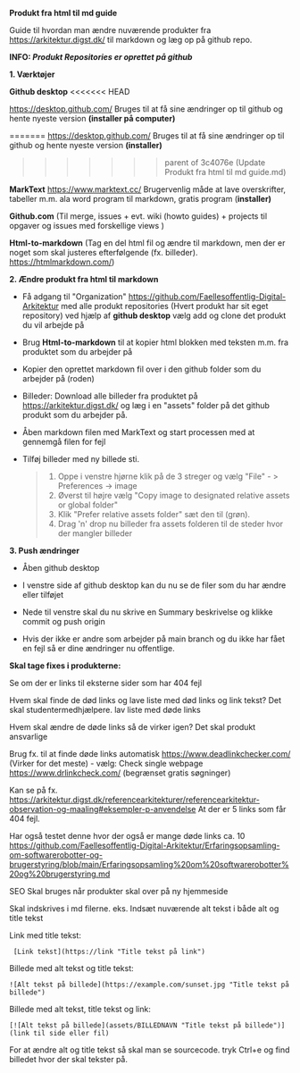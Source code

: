 **Produkt fra html til md guide**

Guide til hvordan man ændre nuværende produkter fra
[<u>https://arkitektur.digst.dk/</u>](https://arkitektur.digst.dk/) til
markdown og læg op på github repo.  

**INFO: *Produkt Repositories er oprettet på github***

**1. Værktøjer**

**Github desktop**
<<<<<<< HEAD

[<u>https://desktop.github.com/</u>](https://desktop.github.com/) Bruges
til at få sine ændringer op til github og hente nyeste version
**(installer på computer)**

=======
[<u>https://desktop.github.com/</u>](https://desktop.github.com/) Bruges
til at få sine ændringer op til github og hente nyeste version
**(installer)**
>>>>>>> parent of 3c4076e (Update Produkt fra html til md guide.md)

**MarkText** [<u>https://www.marktext.cc/</u>](https://www.marktext.cc/)
Brugervenlig måde at lave overskrifter, tabeller m.m. ala word program
til markdown, gratis program (**installer)**

**Github.com** (Til merge, issues + evt. wiki (howto guides) + projects
til opgaver og issues med forskellige views )

**Html-to-markdown** (Tag en del html fil og ændre til markdown, men der
er noget som skal justeres efterfølgende (fx. billeder).
[<u>https://htmlmarkdown.com/</u>](https://htmlmarkdown.com/))

**2. Ændre produkt fra html til markdown**

- Få adgang til "Organization" https://github.com/Faellesoffentlig-Digital-Arkitektur
  med alle produkt repositories (Hvert produkt har sit eget
  repository) ved hjælp af **github desktop** vælg add og clone det
  produkt du vil arbejde på

- Brug **Html-to-markdown** til at kopier html blokken med teksten m.m. fra produktet som du arbejder på

- Kopier den oprettet markdown fil over i den github folder som du arbejder på (roden)

- Billeder: Download alle billeder fra produktet på https://arkitektur.digst.dk/
  og læg i en "assets" folder på det github produkt som du arbejder på.

- Åben markdown filen med MarkText og start processen med at gennemgå filen for fejl

- Tilføj billeder med ny billede sti.  
  
  > 1. Oppe i venstre hjørne klik på de 3 streger og vælg "File" - \>
  >    Preferences -\> image  
  > 2. Øverst til højre vælg "Copy image to designated relative assets or global folder"
  > 3. Klik "Prefer relative assets folder" sæt den til (grøn).  
  > 4. Drag 'n' drop nu billeder fra assets folderen til de steder hvor
  >    der mangler billeder

**3. Push ændringer**

- Åben github desktop

- I venstre side af github desktop kan du nu se de filer som du har ændre eller tilføjet

- Nede til venstre skal du nu skrive en Summary beskrivelse og klikke commit og push origin

- Hvis der ikke er andre som arbejder på main branch og du ikke har fået en fejl så er dine ændringer nu offentlige.

**Skal tage fixes i produkterne:**

Se om der er links til eksterne sider som har 404 fejl

Hvem skal finde de død links og lave liste med død links og link tekst?
Det skal studentermedhjælpere. lav liste med døde links

Hvem skal ændre de døde links så de virker igen?
Det skal produkt ansvarlige

Brug fx. til at finde døde links automatisk
https://www.deadlinkchecker.com/ (Virker for det meste) - vælg: Check single webpage
https://www.drlinkcheck.com/ (begrænset gratis søgninger)

Kan se på fx.
https://arkitektur.digst.dk/referencearkitekturer/referencearkitektur-observation-og-maaling#eksempler-p-anvendelse
At der er 5 links som får 404 fejl.

Har også testet denne hvor der også er mange døde links ca. 10
https://github.com/Faellesoffentlig-Digital-Arkitektur/Erfaringsopsamling-om-softwarerobotter-og-brugerstyring/blob/main/Erfaringsopsamling%20om%20softwarerobotter%20og%20brugerstyring.md

SEO
Skal bruges når produkter skal over på ny hjemmeside

Skal indskrives i md filerne. eks.
Indsæt nuværende alt tekst i både alt og title tekst

Link med title tekst:

```
 [Link tekst](https://link "Title tekst på link")
```

Billede med alt tekst og title tekst:

```
![Alt tekst på billede](https://example.com/sunset.jpg "Title tekst på billede")
```

Billede med alt tekst, title tekst og link:

```
[![Alt tekst på billede](assets/BILLEDNAVN "Title tekst på billede")](link til side eller fil)
```

For at ændre alt og title tekst så skal man se sourcecode. tryk Ctrl+e og find billedet hvor der skal tekster på.
